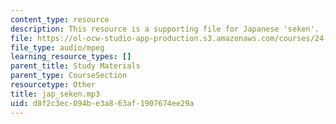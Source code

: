 ```yaml
---
content_type: resource
description: This resource is a supporting file for Japanese 'seken'.
file: https://ol-ocw-studio-app-production.s3.amazonaws.com/courses/24-901-language-and-its-structure-i-phonology-fall-2010/d8f2c3ec094be3a863af1907674ee29a_jap_seken.mp3
file_type: audio/mpeg
learning_resource_types: []
parent_title: Study Materials
parent_type: CourseSection
resourcetype: Other
title: jap_seken.mp3
uid: d8f2c3ec-094b-e3a8-63af-1907674ee29a
---
```

